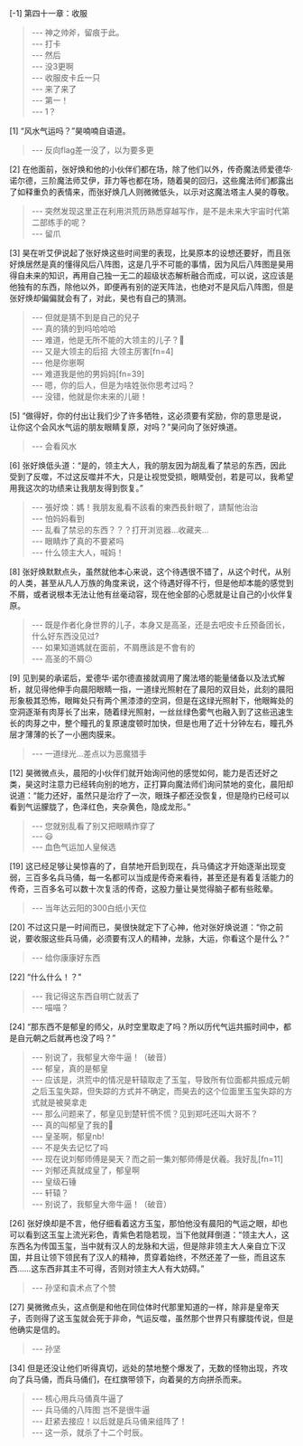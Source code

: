 
[-1] 第四十一章：收服
>--- 神之帅斧，留痕于此。<br>
>--- 打卡<br>
>--- 然后<br>
>--- 没3更啊<br>
>--- 收服皮卡丘一只<br>
>--- 来了来了<br>
>--- 第一！<br>
>--- 1？<br>

[1] “风水气运吗？”昊喃喃自语道。
>--- 反向flag差一没了，以为要多更<br>

[2] 在他面前，张好焕和他的小伙伴们都在场，除了他们以外，传奇魔法师爱德华·诺尔德，三阶魔法师艾伊，菲力等也都在场，随着昊的回归，这些魔法师们都露出了如释重负的表情来，而张好焕几人则微微低头，以示对这魔法塔主人昊的尊敬。
>--- 突然发现这里正在利用洪荒历熟悉穿越写作，是不是未来大宇宙时代第二部练手的呢？<br>
>--- 留爪<br>

[3] 昊在听艾伊说起了张好焕这些时间里的表现，比昊原本的设想还要好，而且张好焕居然是真的懂得风后八阵图，这是几乎不可能的事情，因为风后八阵图是昊用得自未来的知识，再用自己独一无二的超级状态解析融合而成，可以说，这应该是他独有的东西，除他以外，即便再有别的逆天阵法，也绝对不是风后八阵图，但是张好焕却偏偏就会有了，对此，昊也有自己的猜测。
>--- 但就是猜不到是自己的兒子<br>
>--- 真的猜的到吗哈哈哈<br>
>--- 难道，他是无所不能的大领主的儿子？🐶<br>
>--- 又是大领主的后招 大领主厉害[fn=4]<br>
>--- 他是你崽啊<br>
>--- 难道我是他的男妈妈[fn=39]<br>
>--- 嗯，你的后人，但是为啥姓张你思考过吗？<br>
>--- 没错，他就是你未来的儿砸！<br>

[5] “做得好，你的付出让我们少了许多牺牲，这必须要有奖励，你的意思是说，让你这个会风水气运的朋友眼睛复原，对吗？”昊问向了张好焕道。
>--- 会看风水<br>

[6] 张好焕低头道：“是的，领主大人，我的朋友因为胡乱看了禁忌的东西，因此受到了反噬，不过这反噬并不大，只是让视觉受损，眼睛受创，若是可以，我希望用我这次的功绩来让我朋友得到恢复。”
>--- 張好煥：媽！我朋友亂看不該看的東西長針眼了，請幫他治治<br>
>--- 怕妈妈看到<br>
>--- 乱看了禁忌的东西？？？打开浏览器…收藏夹…<br>
>--- 眼睛炸了真的不要紧吗<br>
>--- 什么领主大人，喊妈！<br>

[8] 张好焕默默点头，虽然就他本心来说，这个待遇很不错了，从这个时代，从别的人类，甚至从凡人万族的角度来说，这个待遇好得不行，但是他却本能的感觉到不屑，或者说根本无法让他有丝毫动容，现在他全部的心愿就是让自己的小伙伴复原。
>--- 既是作者化身世界的儿子，本身又是高圣，还是去吧皮卡丘预备团长，什么好东西没见过?<br>
>--- 如果知道媽就在面前，不屑應該是不會有的<br>
>--- 高圣的不屑😕<br>

[9] 见到昊的承诺后，爱德华·诺尔德直接就调用了魔法塔的能量储备以及法式解析，就见得他伸手向晨阳眼睛一指，一道绿光照射在了晨阳的双目处，此刻的晨阳形象极其恐怖，眼眸处只有两个黑漆漆的空洞，但是在这绿光照射下，他眼眸处的空洞逐渐有肉芽长了出来，随着绿光照射，一丝丝绿色雾气也融入到了这些迅速生长的肉芽之中，整个瞳孔的复原速度顿时加快，但是也用了近十分钟左右，瞳孔外层才薄薄的长了一小圈肉膜来。
>--- 一道绿光...差点以为恶魔猎手<br>

[12] 昊微微点头，晨阳的小伙伴们就开始询问他的感觉如何，能力是否还好之类，昊这时注意力已经转向别的地方，正打算向魔法师们询问禁地的变化，晨阳却说道：“能力还好，虽然只是治疗了一次，眼珠子都还没恢复，但是隐约已经可以看到气运朦胧了，色泽红色，夹杂黄色，隐成龙形。”
>--- 您就别乱看了别又把眼睛炸穿了<br>
>--- 😃<br>
>--- 血色气运加人皇候选<br>

[19] 这已经足够让昊惊喜的了，自禁地开启到现在，兵马俑这才开始逐渐出现变弱，三百多名兵马俑，每一名都可以当成是传奇来看待，甚至还是有着复活能力的传奇，三百多名可以数十次复活的传奇，这股力量让昊觉得脑子都有些眩晕。
>--- 当年达云阳的300白纸小天位<br>

[20] 不过这只是一时间而已，昊很快就定下了心神，他对张好焕说道：“你之前说，要收服这些兵马俑，必须要有汉人的精神，龙脉，大运，你看这个是什么？”
>--- 给你康康好东西<br>

[22] “什么什么！？”
>--- 我记得这东西自明亡就丢了<br>
>--- 喵喵？<br>

[24] “那东西不是郁皇的师父，从时空里取走了吗？所以历代气运共振时间中，都是自元朝之后就再也没了吗？”
>--- 别说了，我郁皇大帝牛逼！（破音）<br>
>--- 郁皇，真的是郁皇<br>
>--- 应该是，洪荒中的情况是轩辕取走了玉玺，导致所有位面都共振成元朝之后玉玺失踪，但失踪的方式并不确定，而昊去的这个位面里玉玺失踪的方式就是被昊拿走<br>
>--- 那么问题来了，郁皇见到楚轩慌不慌？见到郑吒还叫大哥不？<br>
>--- 真的叫郁皇了我的🐴<br>
>--- 皇圣啊，郁皇nb!<br>
>--- 不是失去记忆了吗<br>
>--- 现在说刘郁师傅是昊天？而之前一集刘郁师傅是伏羲。我好乱[fn=11]<br>
>--- 刘郁还真就成皇了，郁皇啊<br>
>--- 皇级石锤<br>
>--- 轩辕？<br>
>--- 别说了，我郁皇大帝牛逼！（破音）<br>

[26] 张好焕却是不言，他仔细看着这方玉玺，那怕他没有晨阳的气运之眼，却也可以看到这玉玺上流光彩色，青紫色若隐若现，当下他就拜倒道：“领主大人，这东西名为传国玉玺，当中就有汉人的龙脉和大运，但是除非领主大人亲自立下汉国，并且让领下领民有了汉人的精神，贯穿着始终，不然还差了一些，而且这东西……这东西非其主不可得，否则对领主大人有大妨碍。”
>--- 孙坚和袁术点了个赞<br>

[27] 昊微微点头，这点倒是和他在同位体时代那里知道的一样，除非是皇帝天子，否则得了这玉玺就会死于非命，气运反噬，虽然那个世界只有朦胧传说，但是他确实是信的。
>--- 孙坚<br>

[34] 但是还没让他们听得真切，远处的禁地整个爆发了，无数的怪物出现，齐攻向了兵马俑，而兵马俑们，在红旗带领下，向着昊的方向拼杀而来。
>--- 核心用兵马俑真牛逼了<br>
>--- 兵马俑的八阵图 岂不是很牛逼<br>
>--- 赶紧去接应！以后就是兵马俑来组阵了！<br>
>--- 这一杀，就杀了十二个时辰。<br>
